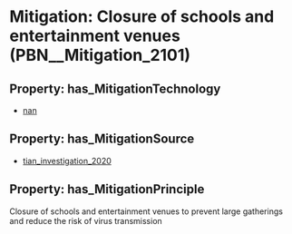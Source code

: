 # Mitigation: __Closure of schools and entertainment venues__ (PBN__Mitigation_2101)

## Property: has_MitigationTechnology

* [nan](../Technology/PBN__Technology_22)

## Property: has_MitigationSource

* [tian_investigation_2020](../Article/PBN__Article_197)

## Property: has_MitigationPrinciple

Closure of schools and entertainment venues to prevent large gatherings and reduce the risk of virus transmission

